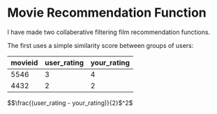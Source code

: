 # Movie Recommendation Function


I have made two collaberative filtering film recommendation functions. 

The first uses a simple similarity score between groups of users:

| movieid     | user_rating | your_rating |
| ----------- | ----------- | ----------- |
| 5546      | 3       |4       |
| 4432   | 2        | 2  |


$$\frac{(user_rating - your_rating)}{2}$^2$
